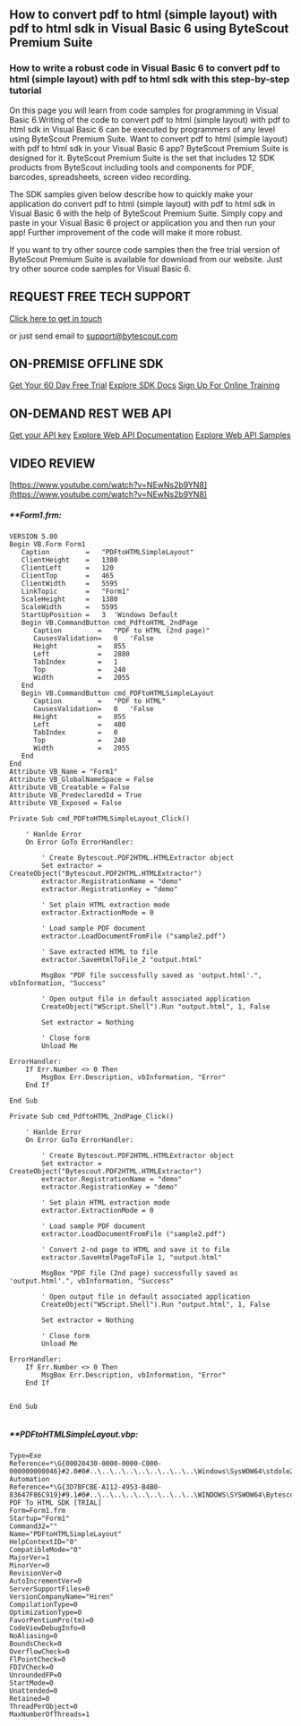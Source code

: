 ## How to convert pdf to html (simple layout) with pdf to html sdk in Visual Basic 6 using ByteScout Premium Suite

### How to write a robust code in Visual Basic 6 to convert pdf to html (simple layout) with pdf to html sdk with this step-by-step tutorial

On this page you will learn from code samples for programming in Visual Basic 6.Writing of the code to convert pdf to html (simple layout) with pdf to html sdk in Visual Basic 6 can be executed by programmers of any level using ByteScout Premium Suite. Want to convert pdf to html (simple layout) with pdf to html sdk in your Visual Basic 6 app? ByteScout Premium Suite is designed for it. ByteScout Premium Suite is the set that includes 12 SDK products from ByteScout including tools and components for PDF, barcodes, spreadsheets, screen video recording.

The SDK samples given below describe how to quickly make your application do convert pdf to html (simple layout) with pdf to html sdk in Visual Basic 6 with the help of ByteScout Premium Suite.  Simply copy and paste in your Visual Basic 6 project or application you and then run your app! Further improvement of the code will make it more robust.

If you want to try other source code samples then the free trial version of ByteScout Premium Suite is available for download from our website. Just try other source code samples for Visual Basic 6.

## REQUEST FREE TECH SUPPORT

[Click here to get in touch](https://bytescout.zendesk.com/hc/en-us/requests/new?subject=ByteScout%20Premium%20Suite%20Question)

or just send email to [support@bytescout.com](mailto:support@bytescout.com?subject=ByteScout%20Premium%20Suite%20Question) 

## ON-PREMISE OFFLINE SDK 

[Get Your 60 Day Free Trial](https://bytescout.com/download/web-installer?utm_source=github-readme)
[Explore SDK Docs](https://bytescout.com/documentation/index.html?utm_source=github-readme)
[Sign Up For Online Training](https://academy.bytescout.com/)


## ON-DEMAND REST WEB API

[Get your API key](https://pdf.co/documentation/api?utm_source=github-readme)
[Explore Web API Documentation](https://pdf.co/documentation/api?utm_source=github-readme)
[Explore Web API Samples](https://github.com/bytescout/ByteScout-SDK-SourceCode/tree/master/PDF.co%20Web%20API)

## VIDEO REVIEW

[https://www.youtube.com/watch?v=NEwNs2b9YN8](https://www.youtube.com/watch?v=NEwNs2b9YN8)




<!-- code block begin -->

##### ****Form1.frm:**
    
```
VERSION 5.00
Begin VB.Form Form1 
   Caption         =   "PDFtoHTMLSimpleLayout"
   ClientHeight    =   1380
   ClientLeft      =   120
   ClientTop       =   465
   ClientWidth     =   5595
   LinkTopic       =   "Form1"
   ScaleHeight     =   1380
   ScaleWidth      =   5595
   StartUpPosition =   3  'Windows Default
   Begin VB.CommandButton cmd_PdftoHTML_2ndPage 
      Caption         =   "PDF to HTML (2nd page)"
      CausesValidation=   0   'False
      Height          =   855
      Left            =   2880
      TabIndex        =   1
      Top             =   240
      Width           =   2055
   End
   Begin VB.CommandButton cmd_PDFtoHTMLSimpleLayout 
      Caption         =   "PDF to HTML"
      CausesValidation=   0   'False
      Height          =   855
      Left            =   480
      TabIndex        =   0
      Top             =   240
      Width           =   2055
   End
End
Attribute VB_Name = "Form1"
Attribute VB_GlobalNameSpace = False
Attribute VB_Creatable = False
Attribute VB_PredeclaredId = True
Attribute VB_Exposed = False

Private Sub cmd_PDFtoHTMLSimpleLayout_Click()

    ' Hanlde Error
    On Error GoTo ErrorHandler:
        
        ' Create Bytescout.PDF2HTML.HTMLExtractor object
        Set extractor = CreateObject("Bytescout.PDF2HTML.HTMLExtractor")
        extractor.RegistrationName = "demo"
        extractor.RegistrationKey = "demo"

        ' Set plain HTML extraction mode
        extractor.ExtractionMode = 0

        ' Load sample PDF document
        extractor.LoadDocumentFromFile ("sample2.pdf")

        ' Save extracted HTML to file
        extractor.SaveHtmlToFile_2 "output.html"
        
        MsgBox "PDF file successfully saved as 'output.html'.", vbInformation, "Success"

        ' Open output file in default associated application
        CreateObject("WScript.Shell").Run "output.html", 1, False

        Set extractor = Nothing

        ' Close form
        Unload Me

ErrorHandler:
    If Err.Number <> 0 Then
        MsgBox Err.Description, vbInformation, "Error"
    End If

End Sub

Private Sub cmd_PdftoHTML_2ndPage_Click()

    ' Hanlde Error
    On Error GoTo ErrorHandler:
        
        ' Create Bytescout.PDF2HTML.HTMLExtractor object
        Set extractor = CreateObject("Bytescout.PDF2HTML.HTMLExtractor")
        extractor.RegistrationName = "demo"
        extractor.RegistrationKey = "demo"

        ' Set plain HTML extraction mode
        extractor.ExtractionMode = 0

        ' Load sample PDF document
        extractor.LoadDocumentFromFile ("sample2.pdf")

        ' Convert 2-nd page to HTML and save it to file
        extractor.SaveHtmlPageToFile 1, "output.html"
        
        MsgBox "PDF file (2nd page) successfully saved as 'output.html'.", vbInformation, "Success"

        ' Open output file in default associated application
        CreateObject("WScript.Shell").Run "output.html", 1, False

        Set extractor = Nothing

        ' Close form
        Unload Me

ErrorHandler:
    If Err.Number <> 0 Then
        MsgBox Err.Description, vbInformation, "Error"
    End If


End Sub


```

<!-- code block end -->    

<!-- code block begin -->

##### ****PDFtoHTMLSimpleLayout.vbp:**
    
```
Type=Exe
Reference=*\G{00020430-0000-0000-C000-000000000046}#2.0#0#..\..\..\..\..\..\..\..\..\Windows\SysWOW64\stdole2.tlb#OLE Automation
Reference=*\G{3D7BFCBE-A112-4953-B4B0-83647F86C919}#9.1#0#..\..\..\..\..\..\..\..\..\WINDOWS\SYSWOW64\Bytescout.PDF2HTML.tlb#ByteScout PDF To HTML SDK [TRIAL]
Form=Form1.frm
Startup="Form1"
Command32=""
Name="PDFtoHTMLSimpleLayout"
HelpContextID="0"
CompatibleMode="0"
MajorVer=1
MinorVer=0
RevisionVer=0
AutoIncrementVer=0
ServerSupportFiles=0
VersionCompanyName="Hiren"
CompilationType=0
OptimizationType=0
FavorPentiumPro(tm)=0
CodeViewDebugInfo=0
NoAliasing=0
BoundsCheck=0
OverflowCheck=0
FlPointCheck=0
FDIVCheck=0
UnroundedFP=0
StartMode=0
Unattended=0
Retained=0
ThreadPerObject=0
MaxNumberOfThreads=1

```

<!-- code block end -->